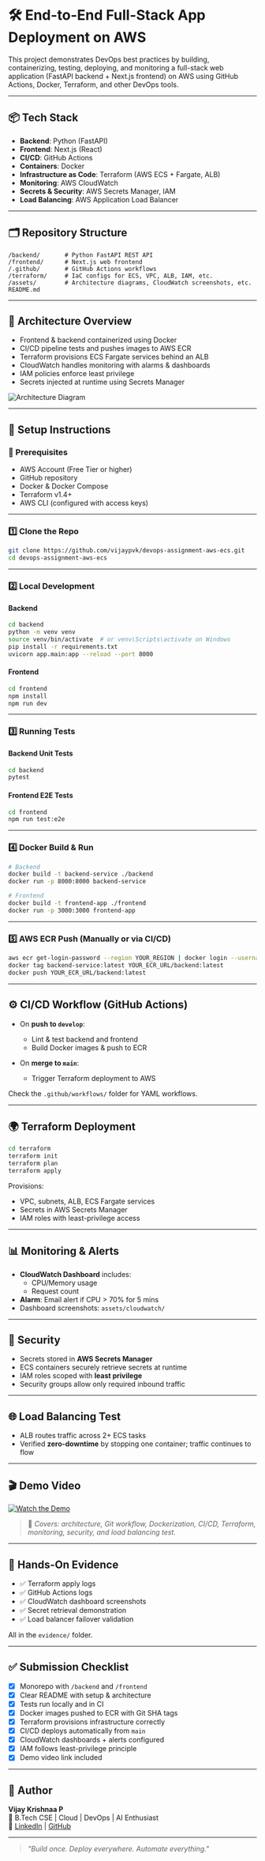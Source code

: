 
# 🛠️ End-to-End Full-Stack App Deployment on AWS

This project demonstrates DevOps best practices by building, containerizing, testing, deploying, and monitoring a full-stack web application (FastAPI backend + Next.js frontend) on AWS using GitHub Actions, Docker, Terraform, and other DevOps tools.

---

## 📦 Tech Stack

- **Backend**: Python (FastAPI)
- **Frontend**: Next.js (React)
- **CI/CD**: GitHub Actions
- **Containers**: Docker
- **Infrastructure as Code**: Terraform (AWS ECS + Fargate, ALB)
- **Monitoring**: AWS CloudWatch
- **Secrets & Security**: AWS Secrets Manager, IAM
- **Load Balancing**: AWS Application Load Balancer

---

## 🗂️ Repository Structure

```
/backend/       # Python FastAPI REST API
/frontend/      # Next.js web frontend
/.github/       # GitHub Actions workflows
/terraform/     # IaC configs for ECS, VPC, ALB, IAM, etc.
/assets/        # Architecture diagrams, CloudWatch screenshots, etc.
README.md
```

---

## 🚀 Architecture Overview

- Frontend & backend containerized using Docker
- CI/CD pipeline tests and pushes images to AWS ECR
- Terraform provisions ECS Fargate services behind an ALB
- CloudWatch handles monitoring with alarms & dashboards
- IAM policies enforce least privilege
- Secrets injected at runtime using Secrets Manager

![Architecture Diagram](./assets/image.png)

---

## 📖 Setup Instructions

### 🔧 Prerequisites

- AWS Account (Free Tier or higher)
- GitHub repository
- Docker & Docker Compose
- Terraform v1.4+
- AWS CLI (configured with access keys)

---

### 1️⃣ Clone the Repo

```bash
git clone https://github.com/vijaypvk/devops-assignment-aws-ecs.git
cd devops-assignment-aws-ecs
```

---

### 2️⃣ Local Development

#### Backend

```bash
cd backend
python -m venv venv
source venv/bin/activate  # or venv\Scripts\activate on Windows
pip install -r requirements.txt
uvicorn app.main:app --reload --port 8000
```

#### Frontend

```bash
cd frontend
npm install
npm run dev
```

---

### 3️⃣ Running Tests

#### Backend Unit Tests

```bash
cd backend
pytest
```

#### Frontend E2E Tests

```bash
cd frontend
npm run test:e2e
```

---

### 4️⃣ Docker Build & Run

```bash
# Backend
docker build -t backend-service ./backend
docker run -p 8000:8000 backend-service

# Frontend
docker build -t frontend-app ./frontend
docker run -p 3000:3000 frontend-app
```

---

### 5️⃣ AWS ECR Push (Manually or via CI/CD)

```bash
aws ecr get-login-password --region YOUR_REGION | docker login --username AWS --password-stdin YOUR_ECR_URL
docker tag backend-service:latest YOUR_ECR_URL/backend:latest
docker push YOUR_ECR_URL/backend:latest
```

---

## ⚙️ CI/CD Workflow (GitHub Actions)

- On **push to `develop`**:
  - Lint & test backend and frontend
  - Build Docker images & push to ECR

- On **merge to `main`**:
  - Trigger Terraform deployment to AWS

Check the `.github/workflows/` folder for YAML workflows.

---

## 🌍 Terraform Deployment

```bash
cd terraform
terraform init
terraform plan
terraform apply
```

Provisions:

- VPC, subnets, ALB, ECS Fargate services
- Secrets in AWS Secrets Manager
- IAM roles with least-privilege access

---

## 📊 Monitoring & Alerts

- **CloudWatch Dashboard** includes:
  - CPU/Memory usage
  - Request count
- **Alarm**: Email alert if CPU > 70% for 5 mins
- Dashboard screenshots: `assets/cloudwatch/`

---

## 🔐 Security

- Secrets stored in **AWS Secrets Manager**
- ECS containers securely retrieve secrets at runtime
- IAM roles scoped with **least privilege**
- Security groups allow only required inbound traffic

---

## 🌐 Load Balancing Test

- ALB routes traffic across 2+ ECS tasks
- Verified **zero-downtime** by stopping one container; traffic continues to flow

---

## 🎬 Demo Video

[![Watch the Demo](https://img.youtube.com/vi/VIDEO_ID/0.jpg)](https://www.youtube.com/watch?v=VIDEO_ID)

> 🎥 _Covers: architecture, Git workflow, Dockerization, CI/CD, Terraform, monitoring, security, and load balancing test._

---

## 📸 Hands-On Evidence

- ✅ Terraform apply logs
- ✅ GitHub Actions logs
- ✅ CloudWatch dashboard screenshots
- ✅ Secret retrieval demonstration
- ✅ Load balancer failover validation

All in the `evidence/` folder.

---

## ✅ Submission Checklist

- [x] Monorepo with `/backend` and `/frontend`
- [x] Clear README with setup & architecture
- [x] Tests run locally and in CI
- [x] Docker images pushed to ECR with Git SHA tags
- [x] Terraform provisions infrastructure correctly
- [x] CI/CD deploys automatically from `main`
- [x] CloudWatch dashboards + alerts configured
- [x] IAM follows least-privilege principle
- [x] Demo video link included

---

## 🙌 Author

**Vijay Krishnaa P**  
📘 B.Tech CSE | Cloud | DevOps | AI Enthusiast  
🔗 [LinkedIn](https://www.linkedin.com/in/vijaykrishnaa) | [GitHub](https://github.com/vijaypvk)

---

> _"Build once. Deploy everywhere. Automate everything."_
